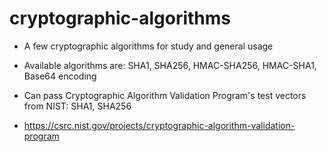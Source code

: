 # cryptographic-algorithms

* A few cryptographic algorithms for study and general usage

* Available algorithms are: SHA1, SHA256, HMAC-SHA256, HMAC-SHA1, Base64 encoding

* Can pass Cryptographic Algorithm Validation Program's test vectors from NIST: SHA1, SHA256

* https://csrc.nist.gov/projects/cryptographic-algorithm-validation-program